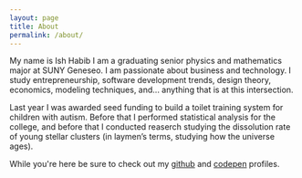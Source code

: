 ```yaml
---
layout: page
title: About
permalink: /about/
---
```


My name is Ish Habib I am a graduating senior physics and mathematics major at SUNY Geneseo. I am passionate about business and technology. I study entrepreneurship, software development trends, design theory, economics, modeling techniques, and... anything that is at this intersection.

Last year I was awarded seed funding to build a toilet training system for children with autism. Before that I performed statistical analysis for the college, and before that I conducted reaserch studying the dissolution rate of young stellar clusters (in laymen’s terms, studying how the universe ages).

While you're here be sure to check out my [github](https://github.com/tyaq) and [codepen](http://codepen.io/tyaq/) profiles.
